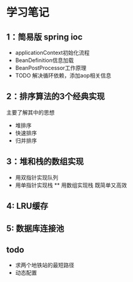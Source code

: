 # 学习笔记
## 1：简易版 spring ioc
* applicationContext初始化流程
* BeanDefinition信息加载
* BeanPostProcessor工作原理
* TODO 解决循环依赖，添加aop相关信息

## 2：排序算法的3个经典实现
   主要了解其中的思想
  * 堆排序
  * 快速排序
  * 归并排序
## 3：堆和栈的数组实现
  * 用双指针实现队列
  * 用单指针实现栈
  ** 用数组实现栈 既简单又高效 
  
## 4: LRU缓存

## 5: 数据库连接池


## todo
* 求两个地铁站的最短路径
* 动态配置
